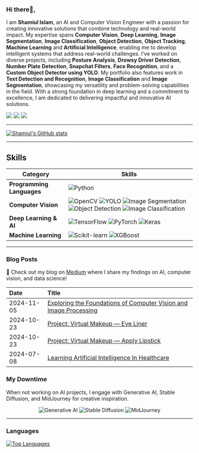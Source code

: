 ### Hi there👋, 
I am **Shamiul Islam**, an AI and Computer Vision Engineer with a passion for creating innovative solutions that combine technology and real-world impact. My expertise spans **Computer Vision**, **Deep Learning**, **Image Segmentation**, **Image Classification**, **Object Detection**, **Object Tracking**, **Machine Learning** and **Artificial Intelligence**, enabling me to develop intelligent systems that address real-world challenges. I’ve worked on diverse projects, including **Posture Analysis**, **Drowsy Driver Detection**, **Number Plate Detection**, **Snapchat Filters**, **Face Recognition**, and a **Custom Object Detector using YOLO**. My portfolio also features work in **Text Detection and Recognition**, **Image Classification** and **Image Segmentation**, showcasing my versatility and problem-solving capabilities in the field. With a strong foundation in deep learning and a commitment to excellence, I am dedicated to delivering impactful and innovative AI solutions.



[![](https://img.shields.io/badge/-@shamiul5201-%23181717?style=flat-square&logo=github)](https://github.com/shamiul5201)
[![](https://img.shields.io/badge/-shamiul%20islam-blue?style=flat-square&logo=Linkedin&logoColor=white&link=https://www.linkedin.com/in/sham-islam/)](https://www.linkedin.com/in/sham-islam/)
[![](https://img.shields.io/badge/-@ShamiulIsl29689-%231DA1F2?style=flat-square&logo=twitter&logoColor=ffffff)](https://x.com/ShamiulIsl29689)

--- 

[![Shamiul's GitHub stats](https://github-readme-stats.vercel.app/api?username=shamiul5201&show_icons=true&theme=transparent)](https://github.com/shamiul5201)

---

## Skills

| **Category**            | **Skills**                                                                                                                                                                      |
|-------------------------|---------------------------------------------------------------------------------------------------------------------------------------------------------------------------------|
| **Programming Languages**| ![Python](https://img.shields.io/badge/-Python-3776AB?style=flat&logo=python&logoColor=white&size=40x40)                                                                         |
| **Computer Vision**      | ![OpenCV](https://img.shields.io/badge/-OpenCV-5C3EE8?style=flat&logo=opencv&logoColor=white&size=40x40)  ![YOLO](https://img.shields.io/badge/-YOLO-FFCC00?style=flat&logo=python&logoColor=white&size=40x40)  ![Image Segmentation](https://img.shields.io/badge/-Image%20Segmentation-0368D6?style=flat&logo=python&logoColor=white&size=40x40)  ![Object Detection](https://img.shields.io/badge/-Object%20Detection-1D3C6A?style=flat&logo=python&logoColor=white&size=40x40)  ![Image Classification](https://img.shields.io/badge/-Image%20Classification-2D8F6D?style=flat&logo=python&logoColor=white&size=40x40) | 
| **Deep Learning & AI**   | ![TensorFlow](https://img.shields.io/badge/-TensorFlow-FF6F00?style=flat&logo=tensorflow&logoColor=white&size=40x40)  ![PyTorch](https://img.shields.io/badge/-PyTorch-EE4C2C?style=flat&logo=pytorch&logoColor=white&size=40x40)  ![Keras](https://img.shields.io/badge/-Keras-D00000?style=flat&logo=keras&logoColor=white&size=40x40)  |
| **Machine Learning**     | ![Scikit-learn](https://img.shields.io/badge/-Scikit%20Learn-F7931E?style=flat&logo=scikit-learn&logoColor=white&size=40x40)  ![XGBoost](https://img.shields.io/badge/-XGBoost-FF6F00?style=flat&logo=xgboost&logoColor=white&size=40x40) | 


---


### Blog Posts

🚀 Check out my blog on [Medium](https://medium.com/@shamiulislamnoyon) where I share my findings on AI, computer vision, and data science!


| Date       | Title                                                                                                                           |
|:-----------|:--------------------------------------------------------------------------------------------------------------------------------|
| 2024-11-05 | [Exploring the Foundations of Computer Vision and Image Processing](https://medium.com/@shamiulislamnoyon/exploring-the-foundations-of-computer-vision-and-image-processing-a968f983b4f7)                                                                                                                |
| 2024-10-23 | [Project: Virtual Makeup — Eye Liner](https://medium.com/@shamiulislamnoyon/project-virtual-makeup-eye-liner-f75805017349)                                                                                                                                       |
| 2024-10-23 | [Project: Virtual Makeup — Apply Lipstick](https://medium.com/@shamiulislamnoyon/project-virtual-makeup-apply-lipstick-1917a3403a66)                                                                                                                |
| 2024-07-08 | [Learning Artificial Intelligence In Healthcare](https://medium.com/@shamiulislamnoyon/learning-artificial-intelligence-in-healthcare-7c111fbbe261)                                                                                                  |



### My Downtime

When not working on AI projects, I engage with Generative AI, Stable Diffusion, and MidJourney for creative inspiration.

<p align="center">
    <img src="https://img.shields.io/badge/Generative%20AI-F2D200?style=for-the-badge&logo=robot&logoColor=white" alt="Generative AI" />
    <img src="https://img.shields.io/badge/Stable%20Diffusion-7A7A7A?style=for-the-badge&logo=imagery&logoColor=white" alt="Stable Diffusion" />
    <img src="https://img.shields.io/badge/MidJourney-5F005F?style=for-the-badge&logo=journey&logoColor=white" alt="MidJourney" />
</p>


---

### Languages 

[![Top Languages](https://github-readme-stats.vercel.app/api/top-langs/?username=shamiul5201&layout=compact&hide=css,html,handlebars)](https://github.com/shamiul5201)






